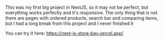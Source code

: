 This was my first big project in NextJS, so it may not be perfect, but everything works perfectly and it's responsive. The only thing that is not there are pages with ordered products, search bar and comparing items, but I had a long break from this project and I never finished it

You can try it here: https://next-js-store-bay.vercel.app/
